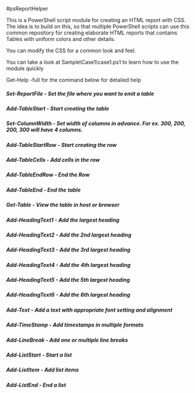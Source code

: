 #psReportHelper

This is a PowerShell script module for creating an HTML report with CSS. The idea is to build on this, so that multiple PowerShell scripts can use this common repository for creating elaborate HTML reports that contains Tables with uniform colors and other details.

You can modify the CSS for a common look and feel.

You can take a look at Sample\Case1\case1.ps1 to learn how to use the module quickly

Get-Help -full for the command below for detailed help

##### Set-ReportFile - Set the file where you want to emit a table
##### Add-TableStart - Start creating the table
##### Set-ColumnWidth - Set width of columns in advance. For ex. 300, 200, 200, 300 will have 4 columns.
##### Add-TableStartRow - Start creating the row
##### Add-TableCells - Add cells in the row
##### Add-TableEndRow - End the Row
##### Add-TableEnd - End the table
##### Get-Table - View the table in host or browser
##### Add-HeadingText1 - Add the largest heading
##### Add-HeadingText2 - Add the 2nd largest heading
##### Add-HeadingText3 - Add the 3rd largest heading
##### Add-HeadingText4 - Add the 4th largest heading
##### Add-HeadingText5 - Add the 5th largest heading
##### Add-HeadingText6 - Add the 6th largest heading
##### Add-Text - Add a text with appropriate font setting and alignment
##### Add-TimeStamp - Add timestamps in multiple formats
##### Add-LineBreak - Add one or multiple line breaks
##### Add-ListStart - Start a list
##### Add-ListItem - Add list items
##### Add-ListEnd - End a list
